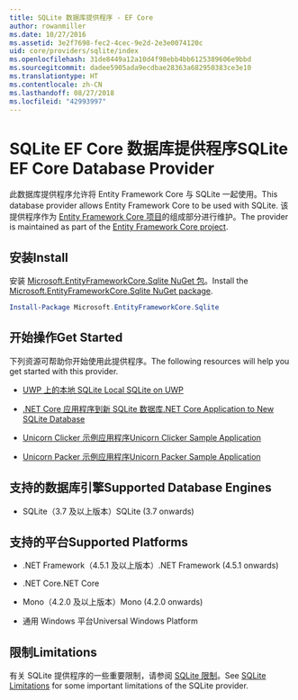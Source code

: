 ```yaml
---
title: SQLite 数据库提供程序 - EF Core
author: rowanmiller
ms.date: 10/27/2016
ms.assetid: 3e2f7698-fec2-4cec-9e2d-2e3e0074120c
uid: core/providers/sqlite/index
ms.openlocfilehash: 31de8449a12a10d4f98ebb4bb6125389606e9bbd
ms.sourcegitcommit: dadee5905ada9ecdbae28363a682950383ce3e10
ms.translationtype: HT
ms.contentlocale: zh-CN
ms.lasthandoff: 08/27/2018
ms.locfileid: "42993997"
---
```

# <a name="sqlite-ef-core-database-provider"></a><span data-ttu-id="5a8f8-102">SQLite EF Core 数据库提供程序</span><span class="sxs-lookup"><span data-stu-id="5a8f8-102">SQLite EF Core Database Provider</span></span>

<span data-ttu-id="5a8f8-103">此数据库提供程序允许将 Entity Framework Core 与 SQLite 一起使用。</span><span class="sxs-lookup"><span data-stu-id="5a8f8-103">This database provider allows Entity Framework Core to be used with SQLite.</span></span> <span data-ttu-id="5a8f8-104">该提供程序作为 [Entity Framework Core 项目](https://github.com/aspnet/EntityFrameworkCore)的组成部分进行维护。</span><span class="sxs-lookup"><span data-stu-id="5a8f8-104">The provider is maintained as part of the [Entity Framework Core project](https://github.com/aspnet/EntityFrameworkCore).</span></span>

## <a name="install"></a><span data-ttu-id="5a8f8-105">安装</span><span class="sxs-lookup"><span data-stu-id="5a8f8-105">Install</span></span>

<span data-ttu-id="5a8f8-106">安装 [Microsoft.EntityFrameworkCore.Sqlite NuGet 包](https://www.nuget.org/packages/Microsoft.EntityFrameworkCore.Sqlite/)。</span><span class="sxs-lookup"><span data-stu-id="5a8f8-106">Install the [Microsoft.EntityFrameworkCore.Sqlite NuGet package](https://www.nuget.org/packages/Microsoft.EntityFrameworkCore.Sqlite/).</span></span>

``` powershell
Install-Package Microsoft.EntityFrameworkCore.Sqlite
```

## <a name="get-started"></a><span data-ttu-id="5a8f8-107">开始操作</span><span class="sxs-lookup"><span data-stu-id="5a8f8-107">Get Started</span></span>

<span data-ttu-id="5a8f8-108">下列资源可帮助你开始使用此提供程序。</span><span class="sxs-lookup"><span data-stu-id="5a8f8-108">The following resources will help you get started with this provider.</span></span>
* [<span data-ttu-id="5a8f8-109">UWP 上的本地 SQLite </span><span class="sxs-lookup"><span data-stu-id="5a8f8-109">Local SQLite on UWP</span></span>](../../get-started/uwp/getting-started.md)

* [<span data-ttu-id="5a8f8-110">.NET Core 应用程序到新 SQLite 数据库</span><span class="sxs-lookup"><span data-stu-id="5a8f8-110">.NET Core Application to New SQLite Database</span></span>](../../get-started/netcore/new-db-sqlite.md)

* [<span data-ttu-id="5a8f8-111">Unicorn Clicker 示例应用程序</span><span class="sxs-lookup"><span data-stu-id="5a8f8-111">Unicorn Clicker Sample Application</span></span>](https://github.com/rowanmiller/UnicornStore/tree/master/UnicornClicker/UWP)

* [<span data-ttu-id="5a8f8-112">Unicorn Packer 示例应用程序</span><span class="sxs-lookup"><span data-stu-id="5a8f8-112">Unicorn Packer Sample Application</span></span>](https://github.com/rowanmiller/UnicornStore/tree/master/UnicornPacker)

## <a name="supported-database-engines"></a><span data-ttu-id="5a8f8-113">支持的数据库引擎</span><span class="sxs-lookup"><span data-stu-id="5a8f8-113">Supported Database Engines</span></span>

* <span data-ttu-id="5a8f8-114">SQLite（3.7 及以上版本）</span><span class="sxs-lookup"><span data-stu-id="5a8f8-114">SQLite (3.7 onwards)</span></span>

## <a name="supported-platforms"></a><span data-ttu-id="5a8f8-115">支持的平台</span><span class="sxs-lookup"><span data-stu-id="5a8f8-115">Supported Platforms</span></span>

* <span data-ttu-id="5a8f8-116">.NET Framework（4.5.1 及以上版本）</span><span class="sxs-lookup"><span data-stu-id="5a8f8-116">.NET Framework (4.5.1 onwards)</span></span>

* <span data-ttu-id="5a8f8-117">.NET Core</span><span class="sxs-lookup"><span data-stu-id="5a8f8-117">.NET Core</span></span>

* <span data-ttu-id="5a8f8-118">Mono（4.2.0 及以上版本）</span><span class="sxs-lookup"><span data-stu-id="5a8f8-118">Mono (4.2.0 onwards)</span></span>

* <span data-ttu-id="5a8f8-119">通用 Windows 平台</span><span class="sxs-lookup"><span data-stu-id="5a8f8-119">Universal Windows Platform</span></span>

## <a name="limitations"></a><span data-ttu-id="5a8f8-120">限制</span><span class="sxs-lookup"><span data-stu-id="5a8f8-120">Limitations</span></span>

<span data-ttu-id="5a8f8-121">有关 SQLite 提供程序的一些重要限制，请参阅 [SQLite 限制](limitations.md)。</span><span class="sxs-lookup"><span data-stu-id="5a8f8-121">See [SQLite Limitations](limitations.md) for some important limitations of the SQLite provider.</span></span>
